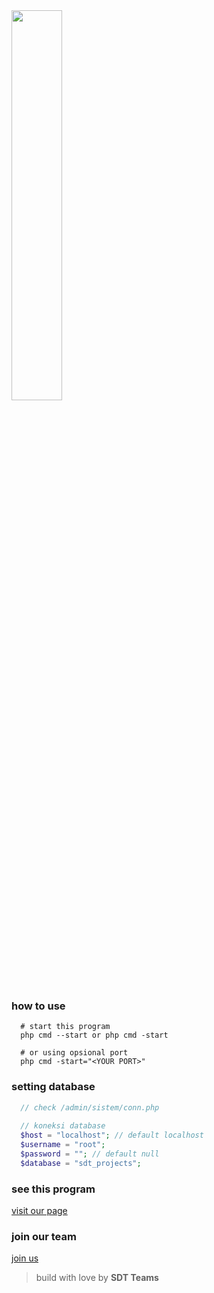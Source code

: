 <a style="color: grey;" href="http://sdt-projetcs.rf.gd/">
  <img src="https://raw.githubusercontent.com/fiandev/SDT-Projects/main/assest/gambar/icon-sdt.jpg" style="width: 40%;" />
</a>

### how to use

```shell
  # start this program
  php cmd --start or php cmd -start

  # or using opsional port
  php cmd -start="<YOUR PORT>"
```

### setting database

```php
  // check /admin/sistem/conn.php
  
  // koneksi database
  $host = "localhost"; // default localhost
  $username = "root";
  $password = ""; // default null
  $database = "sdt_projects";
```

### see this program

[visit our page](http://sdt-projetcs.rf.gd/)

### join our team

[join us](http://wa.me/62882009464039/?text=assalamualaikum%20kak%20saya%20join%20*SDT%20Projects*)

> build with love by **SDT Teams**